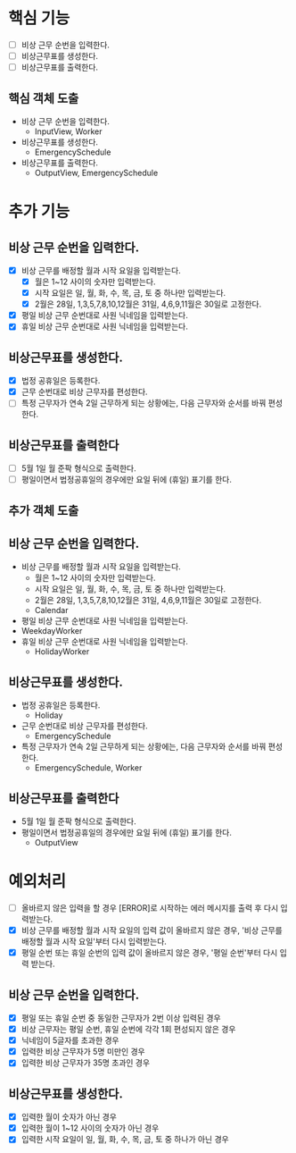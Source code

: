 # 핵심 기능
- [ ] 비상 근무 순번을 입력한다.
- [ ] 비상근무표를 생성한다.
- [ ] 비상근무표를 출력한다.

## 핵심 객체 도출
- 비상 근무 순번을 입력한다.
  - InputView, Worker
- 비상근무표를 생성한다.
  - EmergencySchedule
- 비상근무표를 출력한다.
  - OutputView, EmergencySchedule

# 추가 기능
## 비상 근무 순번을 입력한다.
- [x] 비상 근무를 배정할 월과 시작 요일을 입력받는다.
  - [x] 월은 1~12 사이의 숫자만 입력받는다.
  - [x] 시작 요일은 일, 월, 화, 수, 목, 금, 토 중 하나만 입력받는다.
  - [x] 2월은 28일, 1,3,5,7,8,10,12월은 31일, 4,6,9,11월은 30일로 고정한다.
- [x] 평일 비상 근무 순번대로 사원 닉네임을 입력받는다.
- [x] 휴일 비상 근무 순번대로 사원 닉네임을 입력받는다.
## 비상근무표를 생성한다.
- [x] 법정 공휴일은 등록한다.
- [x] 근무 순번대로 비상 근무자를 편성한다.
- [ ] 특정 근무자가 연속 2일 근무하게 되는 상황에는, 다음 근무자와 순서를 바꿔 편성한다.
## 비상근무표를 출력한다
- [ ] 5월 1일 월 준팍 형식으로 출력한다.
- [ ] 평일이면서 법정공휴일의 경우에만 요일 뒤에 (휴일) 표기를 한다.

## 추가 객체 도출
## 비상 근무 순번을 입력한다.
- 비상 근무를 배정할 월과 시작 요일을 입력받는다.
  - 월은 1~12 사이의 숫자만 입력받는다.
  - 시작 요일은 일, 월, 화, 수, 목, 금, 토 중 하나만 입력받는다.
  - 2월은 28일, 1,3,5,7,8,10,12월은 31일, 4,6,9,11월은 30일로 고정한다.
  - Calendar
- 평일 비상 근무 순번대로 사원 닉네임을 입력받는다.
 - WeekdayWorker
- 휴일 비상 근무 순번대로 사원 닉네임을 입력받는다.
  - HolidayWorker
## 비상근무표를 생성한다.
- 법정 공휴일은 등록한다.
  - Holiday
- 근무 순번대로 비상 근무자를 편성한다.
  - EmergencySchedule
- 특정 근무자가 연속 2일 근무하게 되는 상황에는, 다음 근무자와 순서를 바꿔 편성한다.
  - EmergencySchedule, Worker
## 비상근무표를 출력한다
- 5월 1일 월 준팍 형식으로 출력한다.
- 평일이면서 법정공휴일의 경우에만 요일 뒤에 (휴일) 표기를 한다.
  - OutputView

# 예외처리
- [ ] 올바르지 않은 입력을 할 경우 [ERROR]로 시작하는 에러 메시지를 출력 후 다시 입력받는다.
- [x] 비상 근무를 배정할 월과 시작 요일의 입력 값이 올바르지 않은 경우, '비상 근무를 배정할 월과 시작 요일'부터 다시 입력받는다.
- [x] 평일 순번 또는 휴일 순번의 입력 값이 올바르지 않은 경우, '평일 순번'부터 다시 입력 받는다.

## 비상 근무 순번을 입력한다.
- [x] 평일 또는 휴일 순번 중 동일한 근무자가 2번 이상 입력된 경우
- [x] 비상 근무자는 평일 순번, 휴일 순번에 각각 1회 편성되지 않은 경우
- [x] 닉네임이 5글자를 초과한 경우
- [x] 입력한 비상 근무자가 5명 미만인 경우
- [x] 입력한 비상 근무자가 35명 초과인 경우
## 비상근무표를 생성한다.
- [x] 입력한 월이 숫자가 아닌 경우
- [x] 입력한 월이 1~12 사이의 숫자가 아닌 경우
- [x] 입력한 시작 요일이 일, 월, 화, 수, 목, 금, 토 중 하나가 아닌 경우